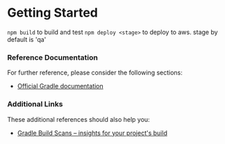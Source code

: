 # Getting Started

`npm build` to build and test
`npm deploy <stage>` to deploy to aws. stage by default is 'qa'

### Reference Documentation
For further reference, please consider the following sections:

* [Official Gradle documentation](https://docs.gradle.org)

### Additional Links
These additional references should also help you:

* [Gradle Build Scans – insights for your project's build](https://scans.gradle.com#gradle)

